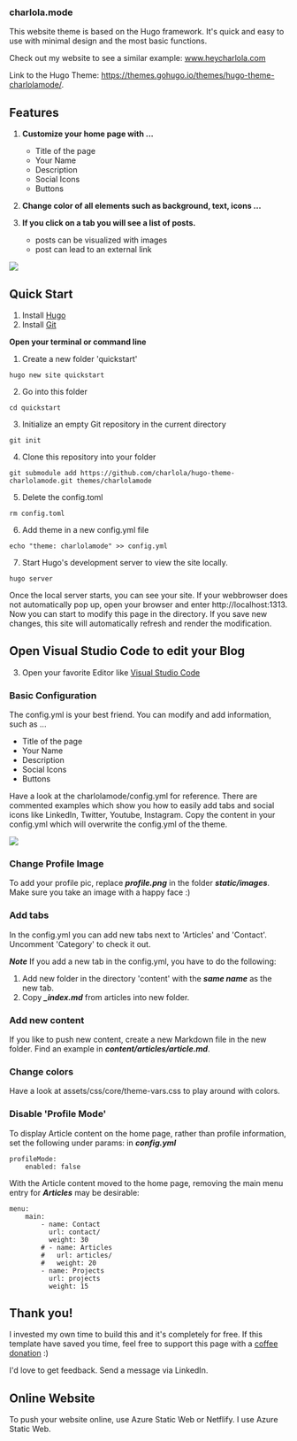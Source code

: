 ### charlola.mode


This website theme is based on the Hugo framework. It's quick and easy to use with minimal design and the most basic functions.

Check out my website to see a similar example: www.heycharlola.com

Link to the Hugo Theme: https://themes.gohugo.io/themes/hugo-theme-charlolamode/.

## Features

1. **Customize your home page with ...**
    - Title of the page
    - Your Name
    - Description
    - Social Icons
    - Buttons

2. **Change color of all elements such as background, text, icons ...**

3. **If you click on a tab you will see a list of posts.** 
    - posts can be visualized with images
    - post can lead to an external link

![](https://raw.githubusercontent.com/charlola/hugo-theme-charlolamode/master/static/images/tn.png)


## Quick Start

1. Install [Hugo](https://gohugo.io/installation/)
2. Install [Git](https://git-scm.com/book/en/v2/Getting-Started-Installing-Git)


**Open your terminal or command line**

1. Create a new folder 'quickstart'

```console
hugo new site quickstart
```

2. Go into this folder 
```console
cd quickstart
```

3. Initialize an empty Git repository in the current directory
```console
git init
```

4. Clone this repository into your folder
```console
git submodule add https://github.com/charlola/hugo-theme-charlolamode.git themes/charlolamode
```

5. Delete the config.toml
```console
rm config.toml
```

6. Add theme in a new config.yml file
```console
echo "theme: charlolamode" >> config.yml
```

7. Start Hugo's development server to view the site locally.
```console
hugo server
```

Once the local server starts, you can see your site. If your webbrowser does not automatically pop up, open your browser and enter http://localhost:1313. Now you can start to modify this page in the directory. If you save new changes, this site will automatically refresh and render the modification.


## Open Visual Studio Code to edit your Blog

3. Open your favorite Editor like [Visual Studio Code](https://code.visualstudio.com/download)
### Basic Configuration

The config.yml is your best friend. You can modify and add information, such as ...
- Title of the page
- Your Name
- Description
- Social Icons
- Buttons

Have a look at the charlolamode/config.yml for reference. There are commented examples which show you how to easily add tabs and social icons like LinkedIn, Twitter, Youtube, Instagram. Copy the content in your config.yml which will overwrite the config.yml of the theme. 

![](https://raw.githubusercontent.com/charlola/hugo-theme-charlolamode/master/static/images/example.png)


### Change Profile Image

To add your profile pic, replace ***profile.png*** in the folder ***static/images***. Make sure you take an image with a happy face :)

### Add tabs

In the config.yml you can add new tabs next to 'Articles' and 'Contact'. Uncomment 'Category' to check it out.

***Note***
If you add a new tab in the config.yml, you have to do the following:
1. Add new folder in the directory 'content' with the ***same name*** as the new tab.
2. Copy ***_index.md*** from articles into new folder.

### Add new content

If you like to push new content, create a new Markdown file in the new folder. Find an example in ***content/articles/article.md***.


### Change colors

Have a look at assets/css/core/theme-vars.css to play around with colors.

### Disable 'Profile Mode'

To display Article content on the home page, rather than profile information, set the following under params: in ***config.yml***
```
profileMode: 
    enabled: false
```

With the Article content moved to the home page, removing the main menu entry for ***Articles*** may be desirable:
```
menu:
    main:
        - name: Contact
          url: contact/
          weight: 30
        # - name: Articles
        #   url: articles/
        #   weight: 20
        - name: Projects
          url: projects
          weight: 15
```

## Thank you!

I invested my own time to build this and it's completely for free. If this template have saved you time, feel free to support this page with a [coffee donation](https://ko-fi.com/heycharlola) :)

I'd love to get feedback. Send a message via LinkedIn. 


## Online Website

To push your website online, use Azure Static Web or Netflify. I use Azure Static Web.
